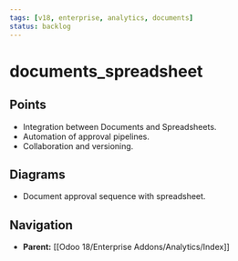 ```yaml
---
tags: [v18, enterprise, analytics, documents]
status: backlog
---
```

# documents_spreadsheet

## Points
- Integration between Documents and Spreadsheets.
- Automation of approval pipelines.
- Collaboration and versioning.

## Diagrams
- Document approval sequence with spreadsheet.






## Navigation
- **Parent:** [[Odoo 18/Enterprise Addons/Analytics/Index]]
